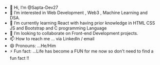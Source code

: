 - 👋 Hi, I’m @Sapta-Dev27
- 👀 I’m interested in Web Development , Web3 , Machine Learning and DSA.
- 🌱 I’m currently learning  React with having prior knowledge in HTML CSS JS and Bootstrap and C programming  Language
- 💞️ I’m looking to collaborate on Front-end Development projects.
- 📫 How to reach me ...  via Linkedln / email
- 😄 Pronouns: ...He/Him
- ⚡ Fun fact: ...Life has become a FUN for me now so don't need to find a fun fact !!

<!---
Sapta-Dev27/Sapta-Dev27 is a ✨ special ✨ repository because its `README.md` (this file) appears on your GitHub profile.
You can click the Preview link to take a look at your changes.
--->
